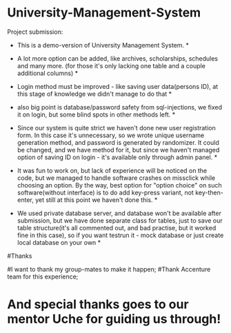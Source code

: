 
# University-Management-System
Project submission:

* This is a demo-version of University Management System.
  *
* A lot more option can be added, like archives, scholarships, schedules and many more.
  (for those it's only lacking one table and a couple additional columns)
  *
  
* Login method must be improved - like saving user data(persons ID),
at this stage of knowledge we didn't manage to do that
  *

* also big point is database/password safety from sql-injections, we fixed it on login,
but some blind spots in other methods left.
  *
  
* Since our system is quite strict we haven't done new user registration form.
In this case it's unnecessary, so we wrote unique username generation method,
  and password is generated by randomizer. It could be changed, and we have method for it,
  but since we haven't managed option of saving ID on login - it's available only through 
  admin panel.
  *
  
* It was fun to work on, but lack of experience will be noticed on the code, 
but we managed to handle software crashes on missclick while choosing an option.
  By the way, best option for "option choice" on such software(without interface) is to do add
  key-press variant, not key-then-enter, yet still at this point we haven't done this.
  *
  
* We used private database server, and database won't be available after submission, but we have 
done separate class for tables, just to save our table structure(it's all commented out, and bad practise,
but it worked fine in this case), so if you want testrun it - mock database or just create local database on your own
  *
  
#Thanks

#I want to thank my group-mates to make it happen;
#Thank Accenture team for this experience;
# And special thanks goes to our mentor Uche for guiding us through!
